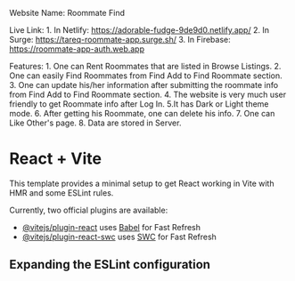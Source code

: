 Website Name: Roommate Find 

Live Link:
    1. In Netlify: https://adorable-fudge-9de9d0.netlify.app/
    2. In Surge: https://tareq-roommate-app.surge.sh/
    3. In Firebase: https://roommate-app-auth.web.app

Features:
    1. One can Rent Roommates that are listed in Browse Listings.
    2. One can easily Find Roommates from Find Add to Find Roommate section.
    3. One can update his/her information after submitting the roommate info from Find Add to Find Roommate section.
    4. The website is very much user friendly to get Roommate info after Log In.
    5.It has Dark or Light theme mode.
    6. After getting his Roommate, one can delete his info.
    7. One can Like Other's page.
    8. Data are stored in Server.


# React + Vite

This template provides a minimal setup to get React working in Vite with HMR and some ESLint rules.

Currently, two official plugins are available:

- [@vitejs/plugin-react](https://github.com/vitejs/vite-plugin-react/blob/main/packages/plugin-react) uses [Babel](https://babeljs.io/) for Fast Refresh
- [@vitejs/plugin-react-swc](https://github.com/vitejs/vite-plugin-react/blob/main/packages/plugin-react-swc) uses [SWC](https://swc.rs/) for Fast Refresh

## Expanding the ESLint configuration

